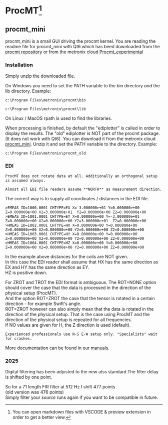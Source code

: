# ProcMT[^1] 
## procmt_mini

procmt_mini is a small GUI driving the procmt kernel.
You are reading the readme file for procmt_mini with Qt6 which has beed downloaded from the [procmt repository](https://github.com/bfrmtx/procmt_2021) or from the metronix cloud [Procmt_experimental](https://cloud.geo-metronix.de/s/wiqepHdGHHpKS5M)



### Installation

Simply unzip the downloaded file.

On Windows you need to set the PATH variable to the bin directory *and* the lib directory. Example:

`c:\Program Files\metronix\procmt\bin`

`c:\Program Files\metronix\procmt\lib`

On Linux / MacOS rpath is used to find the libraries.

When processing is finished, by default the "ediplotter" is called in order to display the results.
The "old" ediplotter is NOT part of the procmt package. (It does not work with Qt6). You can download it from the metronix cloud [procmt_mini](https://cloud.geo-metronix.de/s/GJaZaPprX3YmsK9). Unzip it and set the PATH variable to the directory. Example:

`c:\Program Files\metronix\procmt_old`

### EDI

```{warning} 
ProcMT does not rotate data at all. Additionally an orthogonal setup is assumed always.
```

```{warning} 
Almost all EDI file readers assume **NORTH** as measurement direction. 
```

The correct way is to supply all coordinates / distances in the EDI file.

```
>EMEAS ID=1000.0001 CHTYPE=EX X=-3.000000e+01 Y=0.000000e+00 Z=0.000000e+00 X2=3.000000e+01  Y2=0.000000e+00 Z2=0.000000e+00 
>EMEAS ID=1001.0001 CHTYPE=EY X=0.000000e+00 Y=-3.000000e+01 Z=0.000000e+00 X2=0.000000e+00 Y2=3.000000e+01  Z2=0.000000e+00 
>HMEAS ID=1002.0001 CHTYPE=HX X=0.000000e+00 Y=0.000000e+00 Z=0.000000e+00 X2=0.000000e+00 Y2=0.000000e+00 Z2=0.000000e+00 
>HMEAS ID=1003.0001 CHTYPE=HY X=0.000000e+00 Y=0.000000e+00 Z=0.000000e+00 X2=0.000000e+00 Y2=0.000000e+00 Z2=0.000000e+00 
>HMEAS ID=1004.0001 CHTYPE=HZ X=0.000000e+00 Y=0.000000e+00 Z=0.000000e+00 X2=0.000000e+00 Y2=0.000000e+00 Z2=0.000000e+00 
```

In the example above distances for the coils are NOT given.<br>
In this case the EDI reader shall assume that HX has the same direction as EX and HY has the same direction as EY.<br>
HZ is positive down.

For ZROT and TROT the EDI format is ambiguous. The ROT=NONE option should cover the case that the data is processed in the direction of the physical setup (ProcMT).<br>
And the option ROT=ZROT the case that the tensor is rotated in a certain direction - for example Swift's angle. <br>
ROT=ZROT however can also simply mean that the data is rotated in the direction of the physical setup. That is the case using ProcMT and the direction of the physical setup is repeated for all frequencies.<br>
If NO values are given for H, the Z direction is used (default).

```{note} 
Experienced professionals use N-S E-W setup only. "Specialists" wait for crashes.
```

More documentation can be found in our [manuals](https://manuals.geo-metronix.de/).

### 2025

Digital filtering has been adjusted to the new atss standard.The filter delay is shifted by one point.

So for a 71 length FIR filter at 512 Hz I shift 477 points <br>
(old version was 476 points) <br>
Simply filter your *source* runs again if you want to be compatible in future. 

[^1]: You can open markdown files with VSCODE & preview extension in order to get a better view.
